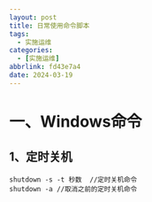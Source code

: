 ```yaml
---
layout: post
title: 日常使用命令脚本
tags:
  - 实施运维
categories:
  - [实施运维]
abbrlink: fd43e7a4
date: 2024-03-19
---
```


# 一、Windows命令

## 1、定时关机

```
shutdown -s -t 秒数  //定时关机命令
shutdown -a //取消之前的定时关机命令
```

